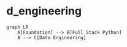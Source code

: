 # d_engineering


```mermaid
graph LR
    A[Foundation] --> B[Full Stack Python]
    B --> C[Data Engineering]
```

